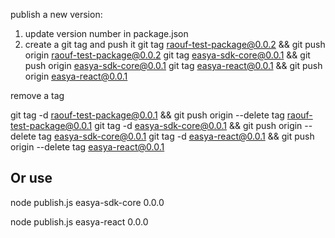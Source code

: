 publish a new version:

1. update version number in package.json
2. create a git tag and push it 
git tag raouf-test-package@0.0.2 && git push origin raouf-test-package@0.0.2
git tag easya-sdk-core@0.0.1 && git push origin easya-sdk-core@0.0.1
git tag easya-react@0.0.1 && git push origin easya-react@0.0.1


remove a tag

git tag -d raouf-test-package@0.0.1 && git push origin --delete tag raouf-test-package@0.0.1
git tag -d easya-sdk-core@0.0.1 && git push origin --delete tag easya-sdk-core@0.0.1
git tag -d easya-react@0.0.1 && git push origin --delete tag easya-react@0.0.1



## Or use
node publish.js easya-sdk-core 0.0.0

node publish.js easya-react 0.0.0



